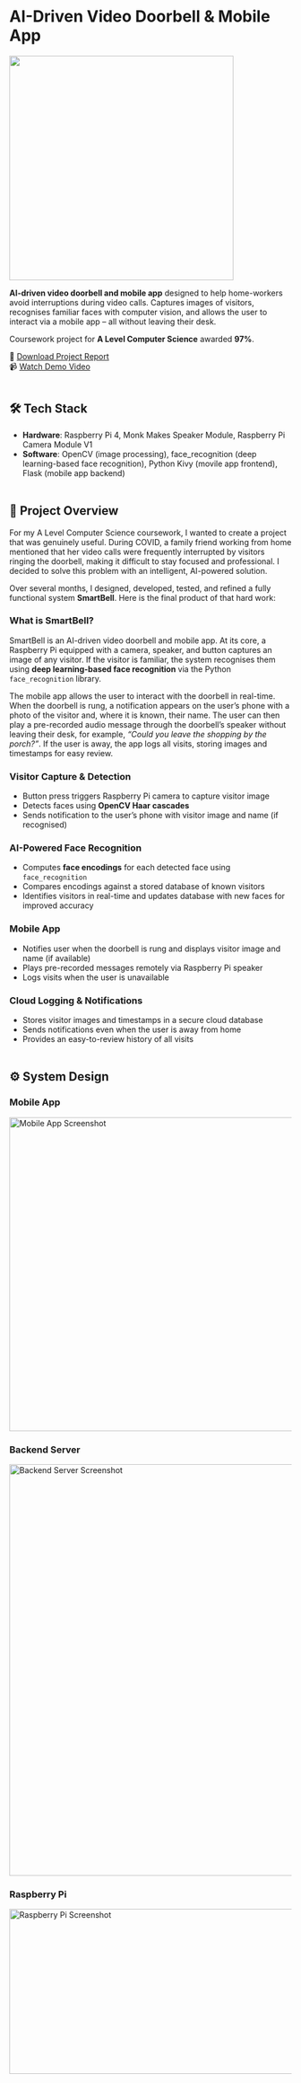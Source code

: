 # AI-Driven Video Doorbell & Mobile App

<img src="https://github.com/user-attachments/assets/64f4779e-6d94-4b91-859b-e068ba9318a2" width="400">

**AI-driven video doorbell and mobile app** designed to help home-workers avoid interruptions during video calls. Captures images of visitors, recognises familiar faces with computer vision, and allows the user to interact via a mobile app – all without leaving their desk. 

Coursework project for **A Level Computer Science** awarded **97%**.  

📄 [Download Project Report](https://orlandoalexander.wordpress.com/wp-content/uploads/2022/10/smartbell-report.docx)<br>
📹 [Watch Demo Video ](https://www.youtube.com/watch?v=hvcWZEq3k6o)<br><br>


## 🛠 Tech Stack

- **Hardware**: Raspberry Pi 4, Monk Makes Speaker Module, Raspberry Pi Camera Module V1
- **Software**: OpenCV (image processing), face_recognition (deep learning-based face recognition), Python Kivy (movile app frontend), Flask (mobile app backend)<br><br>


## 📝 Project Overview

For my A Level Computer Science coursework, I wanted to create a project that was genuinely useful. During COVID, a family friend working from home mentioned that her video calls were frequently interrupted by visitors ringing the doorbell, making it difficult to stay focused and professional. I decided to solve this problem with an intelligent, AI-powered solution.  

Over several months, I designed, developed, tested, and refined a fully functional system **SmartBell**. Here is the final product of that hard work:

### What is SmartBell?

SmartBell is an AI-driven video doorbell and mobile app. At its core, a Raspberry Pi equipped with a camera, speaker, and button captures an image of any visitor. If the visitor is familiar, the system recognises them using **deep learning-based face recognition** via the Python `face_recognition` library.  

The mobile app allows the user to interact with the doorbell in real-time. When the doorbell is rung, a notification appears on the user’s phone with a photo of the visitor and, where it is known, their name. The user can then play a pre-recorded audio message through the doorbell’s speaker without leaving their desk, for example, *“Could you leave the shopping by the porch?”*. If the user is away, the app logs all visits, storing images and timestamps for easy review.


### Visitor Capture & Detection
- Button press triggers Raspberry Pi camera to capture visitor image  
- Detects faces using **OpenCV Haar cascades**  
- Sends notification to the user’s phone with visitor image and name (if recognised)  

### AI-Powered Face Recognition
- Computes **face encodings** for each detected face using `face_recognition`  
- Compares encodings against a stored database of known visitors  
- Identifies visitors in real-time and updates database with new faces for improved accuracy  

### Mobile App 
- Notifies user when the doorbell is rung and displays visitor image and name (if available)  
- Plays pre-recorded messages remotely via Raspberry Pi speaker  
- Logs visits when the user is unavailable  

### Cloud Logging & Notifications
- Stores visitor images and timestamps in a secure cloud database  
- Sends notifications even when the user is away from home  
- Provides an easy-to-review history of all visits<br><br>

## ⚙️ System Design

### Mobile App
<img width="708" height="559" alt="Mobile App Screenshot" src="https://github.com/user-attachments/assets/25f52962-6f74-4fb4-bddc-81452e23cd09" />

### Backend Server
<img width="607" height="733" alt="Backend Server Screenshot" src="https://github.com/user-attachments/assets/f62c6ccd-010c-498e-819b-58c3e6431137" />

### Raspberry Pi
<img width="764" height="294" alt="Raspberry Pi Screenshot" src="https://github.com/user-attachments/assets/430a3b4b-56ce-46c2-93c0-4ba8a3f84f16" />


